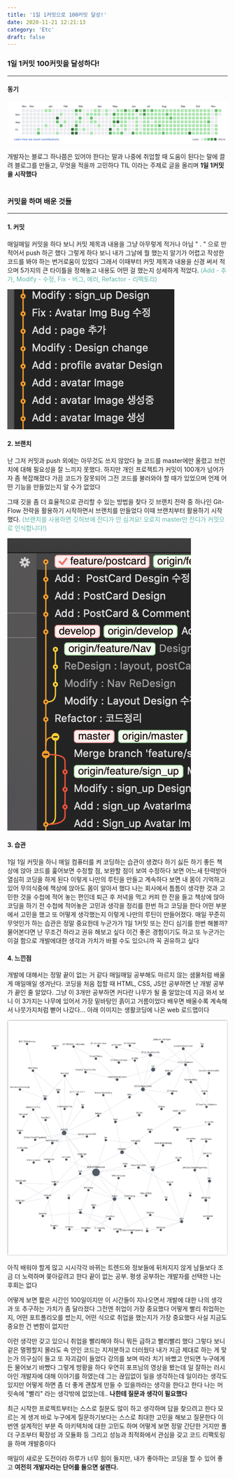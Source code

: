 ```yaml
---
title: '1일 1커밋으로 100커밋 달성!'
date: 2020-11-21 12:21:13
category: 'Etc'
draft: false
---
```


### **1일 1커밋 100커밋을 달성하다!**

---

#### 동기

![](./images/123123.png)

개발자는 블로그 하나쯤은 있어야 한다는 말과 나중에 취업할 때 도움이 된다는 말에 끌려 블로그를 만들고, 무엇을 적을까 고민하다 TIL 이라는 주제로 글을 올리며 **1일 1커밋을 시작했다**
<br/><br/>

### **커밋을 하며 배운 것들**

---

#### 1. 커밋

매일매일 커밋을 하다 보니 커밋 제목과 내용을 그냥 아무렇게 적거나 아님 " . " 으로 만 적어서 push 하곤 했다 그렇게 하다 보니 내가 그날에 뭘 했는지 알기가 어렵고 작성한 코드를 봐야 하는 번거로움이 있었다 그래서 이때부터 커밋 제목과 내용을 신경 써서 적으며 5가지의 큰 타이틀을 정해놓고 내용도 어떤 걸 했는지 상세하게 적었다. <span style="color: #60b4a6">(Add - 추가, Modify - 수정, Fix - 버그, 에러, Refactor - 리팩토리)</span>

![](./images/1000.png)
<br>

#### 2. 브랜치

난 그저 커밋과 push 외에는 아무것도 쓰지 않았다 늘 코드를 master에만 올렸고 브런치에 대해 필요성을 잘 느끼지 못했다. 하지만 개인 프로젝트가 커밋이 100개가 넘어가자 좀 복잡해졌다 가끔 코드가 잘못되어 그전 코드를 불러와야 할 때가 있었으며 언제 어떤 기능을 만들었는지 알 수가 없었다

그때 깃을 좀 더 효율적으로 관리할 수 있는 방법을 찾다 깃 브랜치 전략 중 하나인 Git-Flow 전략을 활용하기 시작하면서 브랜치를 만들었다 이때 브랜치부터 활용하기 시작했다. <span style="color: #60b4a6">(브랜치를 사용하면 깃허브에 잔디가 안 심겨요! 오로지 master만 잔디가 커밋으로 인식합니다!)</span>

![](./images/1001.png)
<br>

#### 3. 습관

1일 1일 커밋을 하니 매일 컴퓨터를 켜 코딩하는 습관이 생겼다 하기 싫든 하기 좋든 책상에 앉아 코드를 훑어보면 수정할 점, 보완할 점이 보여 수정하다 보면 어느새 탄력받아 열심히 코딩을 하게 된다 이렇게 나만의 루틴을 만들고 계속하다 보면 내 몸이 기억하고 있어 무의식중에 책상에 앉아도 몸이 알아서 했다 나는 회사에서 틈틈이 생각한 것과 고민한 것을 수첩에 적어 놓는 편인데 퇴근 후 저녁을 먹고 커피 한 잔을 들고 책상에 앉아 코딩을 하기 전 수첩에 적어놓은 고민과 생각을 정리를 한번 하고 코딩을 한다 어떤 부분에서 고민을 했고 또 어떻게 생각했는지 이렇게 나만의 루틴이 만들어졌다. 매일 꾸준히 무엇인가 하는 습관은 정말 중요한데 누군가가 1일 1커밋 또는 잔디 심기를 한번 해볼까? 물어본다면 난 무조건 하라고 권유 해보고 싶다 이건 좋은 경험이기도 하고 또 누군가는 이걸 함으로 개발에대한 생각과 가치가 바뀔 수도 있으니까 꼭 권유하고 싶다
<br>

#### 4. 느낀점

개발에 대해서는 정말 끝이 없는 거 같다 매일매일 공부해도 마르지 않는 샘물처럼 배울게 매일매일 생겨난다. 코딩을 처음 접할 때 HTML, CSS, JS만 공부하면 난 개발 공부가 끝인 줄 알았다. 그냥 이 3개만 공부하면 커다란 나무가 될 줄 알았는데 지금 와서 보니 이 3가지는 나무에 있어서 가장 밑바탕인 흙이고 거름이었다 배우면 배울수록 계속해서 나뭇가지처럼 뻗어 나갔다... 아래 이미지는 생활코딩에 나온 web 로드맵이다

![](./images/1002.png)

아직 배워야 할게 많고 시시각각 바뀌는 트렌드와 정보들에 뒤처지지 않게 남들보다 조금 더 노력하며 쫒아갈려고 한다 끝이 없는 공부. 평생 공부하는 개발자를 선택한 나는 후회는 없다

어떻게 보면 짧은 시간인 100일이지만 이 시간들이 지나오면서 개발에 대한 나의 생각과 또 추구하는 가치가 좀 달라졌다 그전엔 취업이 가장 중요했다 어떻게 빨리 취업하는지, 어떤 포트폴리오를 썼는지, 어떤 식으로 취업을 했는지가 가장 중요했다 사실 지금도 중요한 건 변함이 없지만

이런 생각만 갖고 있으니 취업을 빨리해야 하니 뭐든 급하고 빨리빨리 했다 그렇다 보니 겉은 멀쩡할지 몰라도 속 안인 코드는 지저분하고 더러웠다 내가 지금 제대로 하는 게 맞는가 의구심이 들고 또 자괴감이 들었다 강의를 보며 따라 치기 바빴고 안되면 누구에게든 물어보기 바빴다 그렇게 방황을 하다 우연히 포프님의 영상을 봤는데 일 잘하는 러시아인 개발자에 대해 이야기를 하였는데 그는 끊임없이 일을 생각하는데 일이라는 생각도 있지만 어떻게 하면 좀 더 좋게 괜찮게 만들 수 있을까라는 생각을 한다고 한다 나는 머릿속에 "빨리" 라는 생각밖에 없었는데.. **나한테 질문과 생각이 필요했다**

최근 시작한 프로젝트부터는 스스로 질문도 많이 하고 생각하며 답을 찾으려고 한다 모르는 게 생겨 바로 누구에게 질문하기보다는 스스로 최대한 고민을 해보고 질문한다 이번엔 설계적인 부분 즉 아키텍처에 대한 고민도 하며 어떻게 보면 정말 간단한 거지만 폴더 구조부터 확장성 과 모듈화 등 그리고 성능과 최적화에서 관심을 갖고 코드 리팩토링을 하며 개발중이다

매일이 새로운 도전이라 하루가 너무 힘이 들지만, 내가 좋아하는 코딩을 할 수 있어 좋고 **여전히 개발자라는 단어를 들으면 설렌다.**

<br/>
<br/>

